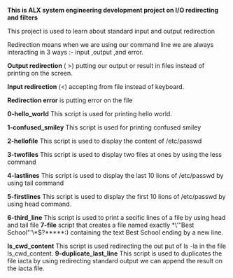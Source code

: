 **This is ALX system engineering development project on I/O redirecting and filters**

This project is used to learn about standard input and output redirection 

Redirection means when we are using our command line we are always interacting in 3 ways :-  input ,output ,and error.

**Output redirection** ( >)  putting our output or result in files instead of printing on the screen.

**Input redirection** (<) accepting from file instead of keyboard.

**Redirection error** is putting error on the file

**0-hello_world** This script is used for printing hello world.

**1-confused_smiley** This script is used for printing confused smiley
  
**2-hellofile** This script is used to display the content of /etc/passwd

**3-twofiles** This script is used to display two files at ones by using the less command 

**4-lastlines** This script is used to display the last 10 lions of /etc/passwd by using tail command 

**5-firstlines** This script is used to display the first 10 lions of /etc/passwd by using head command.

**6-third_line** This script is used to print a secific lines of a file by using head and tail file 
**7-file** script that creates a file named exactly \*\\'"Best School"\'\\*$\?\*\*\*\*\*:) containing the text Best School ending by a new line.

**ls_cwd_content** This script is used redirecting the out put of ls -la in the file ls_cwd_content.
**9-duplicate_last_line** This script is used to duplicates the file iacta by using redirecting standard output we can append the result on the iacta file. 